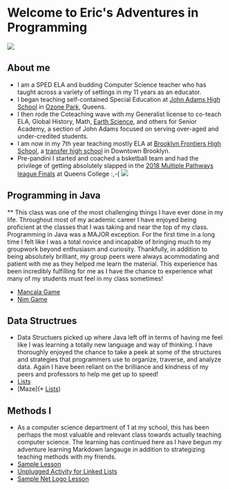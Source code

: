 # Welcome to Eric's Adventures in Programming
[<img src="https://media-exp1.licdn.com/dms/image/C4D03AQHZB4Pzyl95kg/profile-displayphoto-shrink_400_400/0/1623162222064?e=1632355200&v=beta&t=oAvaacb_7GkC0pkHGnDMoy7zKEztNhNGg0_NUkOpABI">](https://media-exp1.licdn.com/dms/image/C4D03AQHZB4Pzyl95kg/profile-displayphoto-shrink_400_400/0/1623162222064?e=1632355200&v=beta&t=oAvaacb_7GkC0pkHGnDMoy7zKEztNhNGg0_NUkOpABI)

## About me
* I am a SPED ELA and budding Computer Science teacher who has taught across a variety of settings in my 11 years as an educator. 
* I began teaching self-contained Special Education at [John Adams High School](https://en.wikipedia.org/wiki/John_Adams_High_School_(Queens)) in [Ozone Park](https://en.wikipedia.org/wiki/Ozone_Park,_Queens), Queens.  
* I then rode the  Coteaching wave with my Generalist license to co-teach ELA, Global History, Math, [Earth Science](https://en.wikipedia.org/wiki/Glacial_erratic), and others for Senior Academy, a section of John Adams focused on serving over-aged and under-credited students.  
* I am now in my 7th year teaching mostly ELA at [Brooklyn Frontiers High School](https://insideschools.org/school/15K423), a [transfer high school](https://www.schools.nyc.gov/enrollment/other-ways-to-graduate/transfer-high-schools) in Downtown Brooklyn.  
* Pre-pandini I started and coached a bsketball team and had the privilege of getting absolutely slapped in the [2018 Multiple Pathways league Finals](https://www.psal.org/games/game-detail.aspx#049/371941) at Queens College :,-( [<img src="https://ichef.bbc.co.uk/images/ic/640x360/p04ktjn2.jpg">](https://ichef.bbc.co.uk/images/ic/640x360/p04ktjn2.jpg)

## Programming in Java
** This class was one of the most challenging things I have ever done in my life.  Throughout most of my academic career I have enjoyed being proficient at the classes that I was taking and near the top of my class.  Programming in Java was a MAJOR exception. For the first time in a long time I felt like I was a total novice and incapable of bringing much to my groupwork beyond enthusiasm and curiosity.  Thankfully, in addition to being absolutely brilliant, my group peers were always acommodating and patient with me as they helped me learn the material.  This experience has been incredibly fulfilling for me as I have the chance to experience what many of my students must feel in my class sometimes! 
* [Mancala Game](https://replit.com/@wilsoneg3/workcsci70900-wilsoneg3#2/Mancala.java)
* [Nim Game](https://replit.com/@wilsoneg3/workcsci70900-wilsoneg3#1/Nim.java)
## Data Structrues
* Data Structuers picked up where Java left off in terms of having me feel like I was learning a totally new language and way of thinking.  I have thoroughly enjoyed the chance to take a peek at some of the structures and strategies that programmers use to organize, traverse, and analyze data.  Again I have been reliant on the brilliance and kindness of my peers and professors to help me get up to speed!
* [Lists](https://github.com/hunter-teacher-cert/work_csci70900-wilsoneg3/tree/master/DS/Lists)
* [Maze](* [Lists](https://github.com/hunter-teacher-cert/work_csci70900-wilsoneg3/tree/master/DS/Lists))

## Methods I
* As a computer science department of 1 at my school, this has been perhaps the most valuable and relevant class towards actually teaching computer science.  The learning has continued here as I have begun my adventure learning Markdown langauge in addition to strategizing teaching methods with my friends.
* [Sample Lesson](https://replit.com/@wilsoneg3/workcsci70900-wilsoneg3#meth1/01_Lesson.data)
* [Unplugged Activity for Linked Lists](https://replit.com/@wilsoneg3/workcsci70900-wilsoneg3#meth1/06_unplugged)
* [Sample Net Logo Lesson](https://replit.com/@wilsoneg3/workcsci70900-wilsoneg3#meth1/05_netlogo.md)




